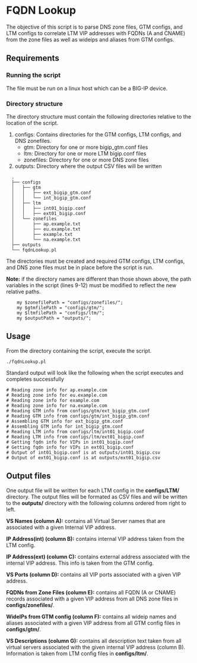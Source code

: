 # FQDN Lookup
The objective of this script is to parse DNS zone files, GTM configs, and LTM configs to correlate LTM VIP addresses with FQDNs (A and CNAME) from the zone files as well as wideips and aliases from GTM configs.

## Requirements

### Running the script
The file must be run on a linux host which can be a BIG-IP device.

### Directory structure 
The directory structure must contain the following directories relative to the location of the script.
  1. configs: Contains directories for the GTM configs, LTM configs, and DNS zonefiles.
      - gtm: Directory for one or more bigip_gtm.conf files
      - ltm: Directory for one or more LTM bigip.conf files
      - zonefiles: Directory for one or more DNS zone files
  2. outputs: Directory where the output CSV files will be written
  
  ```
    .
    ├── configs
    │   ├── gtm
    │   │   ├── ext_bigip_gtm.conf
    │   │   └── int_bigip_gtm.conf
    │   ├── ltm
    │   │   ├── int01_bigip.conf
    │   │   ├── ext01_bigip.conf
    │   └── zonefiles
    │       ├── ap.example.txt
    │       ├── eu.example.txt
    │       ├── example.txt
    │       └── na.example.txt
    ├── outputs
    └── fqdnLookup.pl
```
The directories must be created and required GTM configs, LTM configs, and DNS zone files must be in place before the script is run.

**Note:** if the directory names are different than those shown above, the path variables in the script (lines 9-12) must be modified to reflect the new relative paths.
```
    my $zonefilePath = "configs/zonefiles/";
    my $gtmfilePath = "configs/gtm/";
    my $ltmfilePath = "configs/ltm/";
    my $outputPath = "outputs/";
```
## Usage
From the directory containing the script, execute the script.
```
./fqdnLookup.pl
```
Standard output will look like the following when the script executes and completes successfully
```
# Reading zone info for ap.example.com
# Reading zone info for eu.example.com
# Reading zone info for example.com
# Reading zone info for na.example.com
# Reading GTM info from configs/gtm/ext_bigip_gtm.conf
# Reading GTM info from configs/gtm/int_bigip_gtm.conf
# Assembling GTM info for ext_bigip_gtm.conf
# Assembling GTM info for int_bigip_gtm.conf
# Reading LTM info from configs/ltm/int01_bigip.conf
# Reading LTM info from configs/ltm/ext01_bigip.conf
# Getting fqdn info for VIPs in int01_bigip.conf
# Getting fqdn info for VIPs in ext01_bigip.conf
# Output of int01_bigip.conf is at outputs/int01_bigip.csv
# Output of ext01_bigip.conf is at outputs/ext01_bigip.csv
```

## Output files
One output file will be written for each LTM config in the **configs/LTM/** directory. The output files will be formated as CSV files and will be written to the **outputs/** directory with the following columns ordered from right to left.

**VS Names (column A):** contains all Virtual Server names that are associated with a given Internal VIP address.

**IP Address(int) (column B):** contains internal VIP address taken from the LTM config.

**IP Address(ext) (column C):** contains external address associated with the internal VIP address. This info is taken from the GTM config.

**VS Ports (column D):** contains all VIP ports associated with a given VIP address.

**FQDNs from Zone Files (column E):** contains all FQDN (A or CNAME) records associated with a given VIP address from all DNS zone files in **configs/zonefiles/**.

**WideIPs from GTM config (column F):** contains all wideip names and aliases associated with a given VIP address from all GTM config files in **configs/gtm/**.

**VS Descriptions (column G):** contains all description text taken from all virtual servers associated with the given internal VIP address (column B). Information is taken from LTM config files in **configs/ltm/**.

